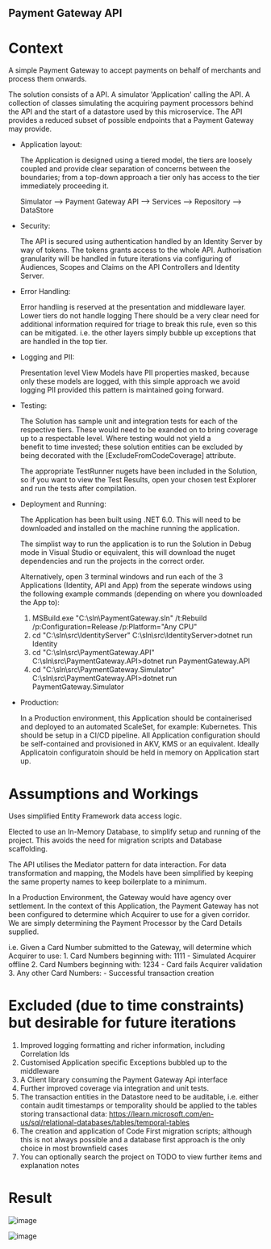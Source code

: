 ## Payment Gateway API

# Context

A simple Payment Gateway to accept payments on behalf of merchants and process them onwards.

The solution consists of a API. A simulator 'Application' calling the API. A collection of classes simulating 
the acquiring payment processors behind the API and the start of a datastore used by this microservice. 
The API provides a reduced subset of possible endpoints that a Payment Gateway may provide.

 - Application layout:
	
	The Application is designed using a tiered model, the tiers are loosely coupled and provide clear 
	separation of concerns between the boundaries; from a top-down approach a tier only has access to the 
	tier immediately proceeding it.

	Simulator --> Payment Gateway API --> Services --> Repository --> DataStore
									 
 - Security:
	
	The API is secured using authentication handled by an Identity Server by way of tokens. The tokens 
	grants access to the whole API. Authorisation granularity will be handled in future iterations via 
	configuring of Audiences, Scopes and Claims on the API Controllers and Identity Server.

 - Error Handling:
	
	Error handling is reserved at the presentation and middleware layer. Lower tiers do not handle logging
	There should be a very clear need for additional information required for triage to break this rule, 
	even so this can be mitigated. i.e. the other layers simply bubble up exceptions that are 
	handled in the top tier.

 - Logging and PII:
	
	Presentation level View Models have PII properties masked, because only these models are logged, with 
	this simple approach we avoid logging PII provided this pattern is maintained going forward.
	
 - Testing:
	
	The Solution has sample unit and integration tests for each of the respective tiers. These would need 
	to be exanded on to bring coverage up to a respectable level. Where testing would not yield a  
	benefit to time invested; these solution entities can be excluded by being decorated with the 
	[ExcludeFromCodeCoverage] attribute.
	 
	The appropriate TestRunner nugets have been included in the Solution, so if you want to view the Test 
	Results, open your chosen test Explorer and run the tests after compilation.

 - Deployment and Running:
	
	The Application has been built using .NET 6.0. This will need to be downloaded and installed on the 
	machine running the application.
	
	The simplist way to run the application is to run the Solution in Debug mode in Visual Studio or equivalent, 
	this will download the nuget dependencies and run the projects in the correct order. 

	Alternatively, open 3 terminal windows and run each of the 3 Applications (Identity, API and App) from
	the seperate windows using the following example commands (depending on where you downloaded the App to):
	
	1.	MSBuild.exe "C:\sln\PaymentGateway.sln" /t:Rebuild /p:Configuration=Release /p:Platform="Any CPU"
	2.	cd "C:\sln\src\IdentityServer"
	    C:\sln\src\IdentityServer>dotnet run Identity
	3.	cd "C:\sln\src\PaymentGateway.API"
	    C:\sln\src\PaymentGateway.API>dotnet run PaymentGateway.API
	4.	cd "C:\sln\src\PaymentGateway.Simulator"					
	    C:\sln\src\PaymentGateway.API>dotnet run PaymentGateway.Simulator
	
- Production:
    
	In a Production environment, this Application should be containerised and deployed to an automated ScaleSet, 
	for example: Kubernetes. This should be setup in a CI/CD pipeline. All Application configuration should be 
	self-contained and provisioned in AKV, KMS or an equivalent. Ideally Applicatoin configuratoin should be 
	held in memory on Application start up.

# Assumptions and Workings 

Uses simplified Entity Framework data access logic.

Elected to use an In-Memory Database, to simplify setup and running of the project. This avoids the 
need for migration scripts and Database scaffolding.

The API utilises the Mediator pattern for data interaction. For data transformation and mapping, the 
Models have been simplified by keeping the same property names to keep boilerplate to a minimum.

In a Production Environment, the Gateway would have agency over settlement. In the context of this 
Application, the Payment Gateway has not been configured to determine which Acquirer to use for a 
given corridor. We are simply determining the Payment Processor by the Card Details supplied.

i.e. Given a Card Number submitted to the Gateway, will determine which Acquirer to use:
	1. Card Numbers beginning with: 1111 - Simulated Acquirer offline
	2. Card Numbers beginning with: 1234 - Card fails Acquirer validation
	3. Any other Card Numbers: - Successful transaction creation

# Excluded (due to time constraints) but desirable for future iterations

1. Improved logging formatting and richer information, including Correlation Ids
2. Customised Application specific Exceptions bubbled up to the middleware
3. A Client library consuming the Payment Gateway Api interface
4. Further improved coverage via integration and unit tests.
5. The transaction entities in the Datastore need to be auditable, i.e. either contain audit timestamps
 	  or temporality should be applied to the tables storing transactional data:
	  https://learn.microsoft.com/en-us/sql/relational-databases/tables/temporal-tables
6. The creation and application of Code First migration scripts; although this is not always possible and 
   a database first approach is the only choice in most brownfield cases
7. You can optionally search the project on TODO to view further items and explanation notes

# Result

![image](https://github.com/edmd/payment-gateway/assets/20398469/af6c5f2c-1669-47e9-b61e-5b6ab9c5ebf9)

![image](https://github.com/edmd/payment-gateway/assets/20398469/ca9d8cd4-e48e-47e0-8c9d-440d18b14b55)


